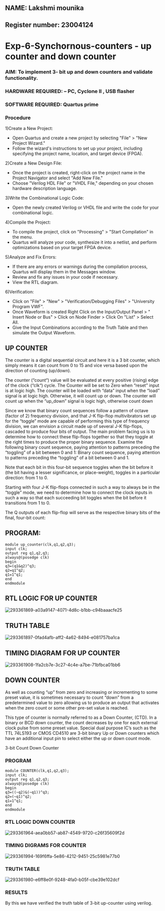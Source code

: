 ## NAME:  Lakshmi mounika
## Register number:  23004124
# Exp-6-Synchornous-counters - up counter and down counter 
### AIM: To implement 3- bit up and down counters and validate  functionality.
### HARDWARE REQUIRED:  – PC, Cyclone II , USB flasher
### SOFTWARE REQUIRED:   Quartus prime
### Procedure
1)Create a New Project:

   * Open Quartus and create a new project by selecting "File" > "New Project Wizard."
   * Follow the wizard's instructions to set up your project, including specifying the project name, location, and target device (FPGA).
     
 2)Create a New Design File:

  * Once the project is created, right-click on the project name in the Project Navigator and select "Add New File."
  * Choose "Verilog HDL File" or "VHDL File," depending on your chosen hardware description language.
    
 3)Write the Combinational Logic Code:

  * Open the newly created Verilog or VHDL file and write the code for your combinational logic.
    
 4)Compile the Project:

  * To compile the project, click on "Processing" > "Start Compilation" in the menu.
  * Quartus will analyze your code, synthesize it into a netlist, and perform optimizations based on your target FPGA device.
    
 5)Analyze and Fix Errors:

  * If there are any errors or warnings during the compilation process, Quartus will display them in the Messages window.
  * Review and fix any issues in your code if necessary.
  * View the RTL diagram.
    
 6)Verification:

  * Click on "File" > "New" > "Verification/Debugging Files" > "University Program VWF".
  * Once Waveform is created Right Click on the Input/Output Panel > " Insert Node or Bus" > Click on Node Finder > Click On "List" > Select All.
  * Give the Input Combinations according to the Truth Table and then simulate the Output Waveform.


## UP COUNTER 
The counter is a digital sequential circuit and here it is a 3 bit counter, which simply means it can count from 0 to 15 and vice versa based upon the direction of counting (up/down). 

The counter (“count“) value will be evaluated at every positive (rising) edge of the clock (“clk“) cycle.
The Counter will be set to Zero when “reset” input is at logic high.
The counter will be loaded with “data” input when the “load” signal is at logic high. Otherwise, it will count up or down.
The counter will count up when the “up_down” signal is logic high, otherwise count down

Since we know that binary count sequences follow a pattern of octave (factor of 2) frequency division, and that J-K flip-flop multivibrators set up for the “toggle” mode are capable of performing this type of frequency division, we can envision a circuit made up of several J-K flip-flops, cascaded to produce four bits of output.
The main problem facing us is to determine how to connect these flip-flops together so that they toggle at the right times to produce the proper binary sequence.
Examine the following binary count sequence, paying attention to patterns preceding the “toggling” of a bit between 0 and 1:
Binary count sequence, paying attention to patterns preceding the “toggling” of a bit between 0 and 1.

Note that each bit in this four-bit sequence toggles when the bit before it (the bit having a lesser significance, or place-weight), toggles in a particular direction: from 1 to 0.



 
 

Starting with four J-K flip-flops connected in such a way to always be in the “toggle” mode, we need to determine how to connect the clock inputs in such a way so that each succeeding bit toggles when the bit before it transitions from 1 to 0.

The Q outputs of each flip-flop will serve as the respective binary bits of the final, four-bit count:

## PROGRAM:
```
module up_counter(clk,q1,q2,q3);
input clk;
output reg q1,q2,q3;
always@(posedge clk)
begin
q3=(q1&q2)^q3;
q2=q1^q2;
q1=1^q1;
end 
endmodule

```
## RTL LOGIC FOR UP COUNTER

![293361869-a03a9147-4071-4d8c-b1bb-c94baaacfe25](https://github.com/Himavath08/Exp-7-Synchornous-counters-/assets/139110631/3b61dc51-6b60-4f11-b208-67f78588976e)
## TRUTH TABLE
![293361897-0fad4afb-aff2-4a62-8494-e081757ba1ca](https://github.com/Himavath08/Exp-7-Synchornous-counters-/assets/139110631/af9c656e-12f2-40b2-a4ef-2d069a48a293)

## TIMING DIAGRAM FOR UP COUNTER
![293361908-1fa2cb7e-3c27-4c4e-a7be-71bfbca01bb6](https://github.com/Himavath08/Exp-7-Synchornous-counters-/assets/139110631/cfe91c9f-79dc-435b-8f5f-8ecb7ec465d4)

## DOWN COUNTER 

As well as counting “up” from zero and increasing or incrementing to some preset value, it is sometimes necessary to count “down” from a predetermined value to zero allowing us to produce an output that activates when the zero count or some other pre-set value is reached.

This type of counter is normally referred to as a Down Counter, (CTD). In a binary or BCD down counter, the count decreases by one for each external clock pulse from some preset value. Special dual purpose IC’s such as the TTL 74LS193 or CMOS CD4510 are 3-bit binary Up or Down counters which have an additional input pin to select either the up or down count mode.


3-bit Count Down Counter


### PROGRAM 
```
module COUNTER(clk,q1,q2,q3);
input clk;
output reg q1,q2,q3;
always@(posedge clk)
begin
q3=((~q2)&(~q1))^q3;
q2=(~q1)^q2;
q1=1^q1;
end
endmodule
```
### RTL LOGIC  DOWN COUNTER  


![293361964-aea0bb57-ab87-4549-9720-c26f35609f2d](https://github.com/Himavath08/Exp-7-Synchornous-counters-/assets/139110631/244f8309-9c9b-4401-95a5-c9846fb4d440)

### TIMING DIGRAMS FOR COUNTER  



![293361994-169f6ffa-5e86-4212-9451-25c5981e77b0](https://github.com/Himavath08/Exp-7-Synchornous-counters-/assets/139110631/1ff173ce-f29c-424b-8174-3833cf38a8c5)

### TRUTH TABLE 

![293361980-e6ff8e0f-9248-4fa0-b05f-cbe39e102dcf](https://github.com/Himavath08/Exp-7-Synchornous-counters-/assets/139110631/40f97132-fa15-4669-b02e-61eb690ac7d8)


### RESULTS 
By this we have verified the truth table of 3-bit up-counter using verilog.
